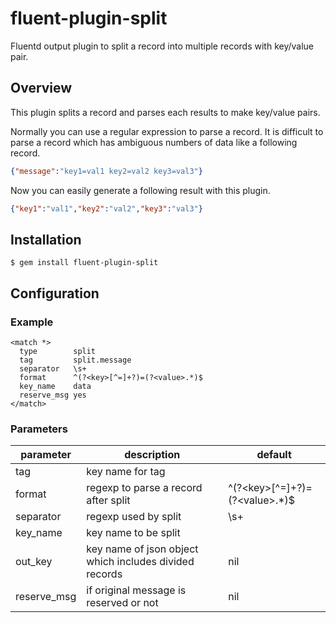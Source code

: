# fluent-plugin-split

Fluentd output plugin to split a record into multiple records with key/value pair.

## Overview
This plugin splits a record and parses each results to make key/value pairs.

Normally you can use a regular expression to parse a record.
It is difficult to parse a record which has ambiguous numbers of data like a following record.
```json
{"message":"key1=val1 key2=val2 key3=val3"}
```

Now you can easily generate a following result with this plugin.
```json
{"key1":"val1","key2":"val2","key3":"val3"}
```

## Installation

```
$ gem install fluent-plugin-split
```

## Configuration

### Example
```
<match *>
  type        split
  tag         split.message
  separator   \s+
  format      ^(?<key>[^=]+?)=(?<value>.*)$
  key_name    data
  reserve_msg yes
</match>
```

### Parameters

|parameter|description|default|
|---|---|---|
|tag| key name for tag | |
|format| regexp to parse a record after split | ^(?\<key\>[^=]+?)=(?\<value\>.*)$ |
|separator| regexp used by split | \s+ |
|key_name| key name to be split | |
|out_key| key name of json object which includes divided records | nil |
|reserve_msg| if original message is reserved or not | nil |
